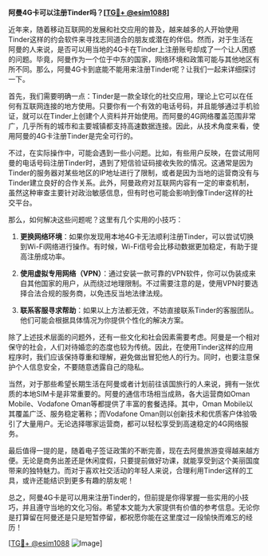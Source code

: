 **阿曼4G卡可以注册Tinder吗？[[TG💪+ @esim1088](https://t.me/s/esim1088)]**

近年来，随着移动互联网的发展和社交应用的普及，越来越多的人开始使用Tinder这样的约会软件来寻找志同道合的朋友或潜在的伴侣。然而，对于生活在阿曼的人来说，是否可以用当地的4G卡在Tinder上注册账号却成了一个让人困惑的问题。毕竟，阿曼作为一个位于中东的国家，网络环境和政策可能与其他地区有所不同。那么，阿曼4G卡到底能不能用来注册Tinder呢？让我们一起来详细探讨一下。

首先，我们需要明确一点：Tinder是一款全球化的社交应用，理论上它可以在任何有互联网连接的地方使用。只要你有一个有效的电话号码，并且能够通过手机验证，就可以在Tinder上创建个人资料并开始使用。而阿曼的4G网络覆盖范围非常广，几乎所有的城市和主要城镇都支持高速数据连接。因此，从技术角度来看，使用阿曼的4G卡注册Tinder是完全可行的。

不过，在实际操作中，可能会遇到一些小问题。比如，有些用户反映，在尝试用阿曼的电话号码注册Tinder时，遇到了短信验证码接收失败的情况。这通常是因为Tinder的服务器对某些地区的IP地址进行了限制，或者是因为当地的运营商没有与Tinder建立良好的合作关系。此外，阿曼政府对互联网内容有一定的审查机制，虽然这种审查主要针对政治敏感信息，但有时也可能会影响到像Tinder这样的社交平台。

那么，如何解决这些问题呢？这里有几个实用的小技巧：

1. **更换网络环境**：如果你发现用本地4G卡无法顺利注册Tinder，可以尝试切换到Wi-Fi网络进行操作。有时候，Wi-Fi信号会比移动数据更加稳定，有助于提高注册成功率。

2. **使用虚拟专用网络（VPN）**：通过安装一款可靠的VPN软件，你可以伪装成来自其他国家的用户，从而绕过地理限制。不过需要注意的是，使用VPN时要选择合法合规的服务商，以免违反当地法律法规。

3. **联系客服寻求帮助**：如果以上方法都无效，不妨直接联系Tinder的客服团队。他们可能会根据具体情况为你提供个性化的解决方案。

除了上述技术层面的问题外，还有一些文化和社会因素需要考虑。阿曼是一个相对保守的社会，人们对待婚恋的态度也较为传统。因此，在使用Tinder这样的应用程序时，我们应该保持尊重和理解，避免做出冒犯他人的行为。同时，也要注意保护个人信息安全，不要随意透露自己的隐私。

当然，对于那些希望长期生活在阿曼或者计划前往该国旅行的人来说，拥有一张优质的本地SIM卡是非常重要的。阿曼的通信市场相当成熟，各大运营商如Oman Mobile、Vodafone Oman等都提供了丰富的套餐选择。其中，Oman Mobile以其覆盖广泛、服务稳定著称；而Vodafone Oman则以创新技术和优质客户体验吸引了大量用户。无论选择哪家运营商，都可以轻松享受到高速稳定的4G网络服务。

最后值得一提的是，随着电子签证政策的不断完善，现在去阿曼旅游变得越来越方便。无论是商务出差还是休闲度假，只要提前做好功课，就能享受到这个美丽国度带来的独特魅力。而对于喜欢社交活动的年轻人来说，合理利用Tinder这样的工具，或许还能结识到更多有趣的朋友呢！

总之，阿曼4G卡是可以用来注册Tinder的，但前提是你得掌握一些实用的小技巧，并且遵守当地的文化习俗。希望本文能为大家提供有价值的参考信息。无论你是打算留在阿曼还是只是短暂停留，都祝愿你能在这里度过一段愉快而难忘的经历！

[[TG💪+ @esim1088](https://t.me/s/esim1088) ![Image](https://i.postimg.cc/4NQfJmqS/Snipaste-2025-05-13-00-14-12.png)]